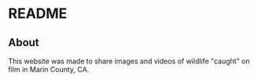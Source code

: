 # README

## About

This website was made to share images and videos of wildlife "caught" on film in Marin County, CA.